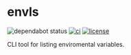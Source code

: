 # envls

![dependabot status][dependabot-badge]
[![ci][ci-badge]][ci-url]
[![license][mit-badge]][mit-url]

[dependabot-badge]: https://img.shields.io/badge/dependabot-enabled-025e8c?logo=Dependabot
[github-url]: https://github.com/thomaszub/envls
[release-badge]: https://img.shields.io/github/v/release/aserowy/docker2mqtt?sort=semver
[mit-badge]: https://img.shields.io/badge/license-MIT-blue.svg
[mit-url]: https://github.com/thomaszub/envls/blob/main/LICENSE
[ci-badge]: https://github.com/thomaszub/envls/actions/workflows/ci.yml/badge.svg?branch=main
[ci-url]: https://github.com/thomaszub/envls/actions/workflows/ci.yml

CLI tool for listing enviromental variables.
